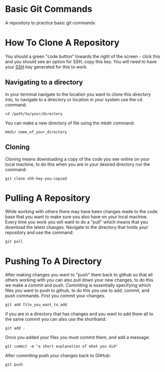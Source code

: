 # Basic Git Commands
A repository to practice basic git commands

# How To Clone A Repository 

You should a green "code button" towards the right of the screen - click this and you should see an option for SSH, copy this key. You will need to have your [SSH](https://docs.github.com/en/authentication/connecting-to-github-with-ssh/generating-a-new-ssh-key-and-adding-it-to-the-ssh-agent) key generated for this to work.

## Navigating to a directory

In your terminal navigate to the location you want to clone this directory into, to navigate to a directory or location in your system use the cd command: 


```
cd /path/to/your/directory
```

You can make a new directory of file using the mkdir command: 

```
mkdir name_of_your_directory
```

## Cloning

Cloning means downloading a copy of the code you see online on your local machine, to do this when you are in your desired directory run the command: 

```
git clone shh-key-you-copied
```

# Pulling A Repository

While working with others there may have been changes made to the code base that you want to make sure you also have on your local machine. Every time you work you will want to do a "pull" which means that you download the latest changes. Navigate to the directory that holds your repository and use the command: 

```
git pull
```

# Pushing To A Directory

After making changes you want to "push" them back to github so that all others working with you can also pull down your new changes, to do this we make a commit and push. Commiting is essentially specifying which files you want to push to github, to do this you use to add, commit, and push commands. First you commit your changes. 

```
git add file_you_want_to_add
```

if you are in a directory that has changes and you want to add them all to the same commit you can also use the shorthand: 

```
git add .
```

Once you added your files you must commit them, and add a message: 

```
git commit -m "a short explanation of what you did"
```


After commiting push your changes back to GitHub: 

```
git push
```






